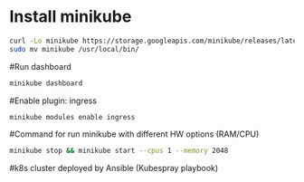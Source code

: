 # Install minikube
```bash
curl -Lo minikube https://storage.googleapis.com/minikube/releases/latest/minikube-linux-amd64   && chmod +x minikube
sudo mv minikube /usr/local/bin/
```

#Run dashboard
```bash
minikube dashboard
```

#Enable plugin: ingress
```bash
minikube modules enable ingress
```

#Command for run minikube with different HW options (RAM/CPU)
```bash
minikube stop && minikube start --cpus 1 --memory 2048
```

#k8s cluster deployed by Ansible (Kubespray playbook)
